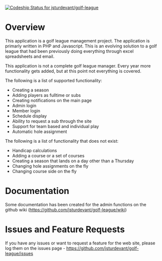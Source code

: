 [ ![Codeship Status for jsturdevant/golf-league](https://www.codeship.io/projects/052e2d90-de36-0131-2070-0e279870539b/status)](https://www.codeship.io/projects/24783)

Overview
========

This application is a golf league management project. The application is primarly written in PHP and Javascript. This is an evolving solution to a golf league that had been previously doing everything through excel spreadsheets and email.

This application is not a complete golf league manager. Every year more functionality gets added, but at this point not everything is covered. 

The following is a list of supported functionality:
- Creating a season
- Adding players as fulltime or subs
- Creating notifications on the main page
- Admin login
- Member login
- Schedule display
- Ability to request a sub through the site
- Support for team based and individual play
- Automatic hole assignment

The following is a list of functionality that does not exist:
- Handicap calculations
- Adding a course or a set of courses
- Creating a season that lands on a day other than a Thursday
- Changing hole assignments on the fly
- Changing course side on the fly

Documentation
=============

Some documentation has been created for the admin functions on the github wiki (https://github.com/jsturdevant/golf-league/wiki)

Issues and Feature Requests
===========================

If you have any issues or want to request a feature for the web site, please log them on the issues page - https://github.com/jsturdevant/golf-league/issues
